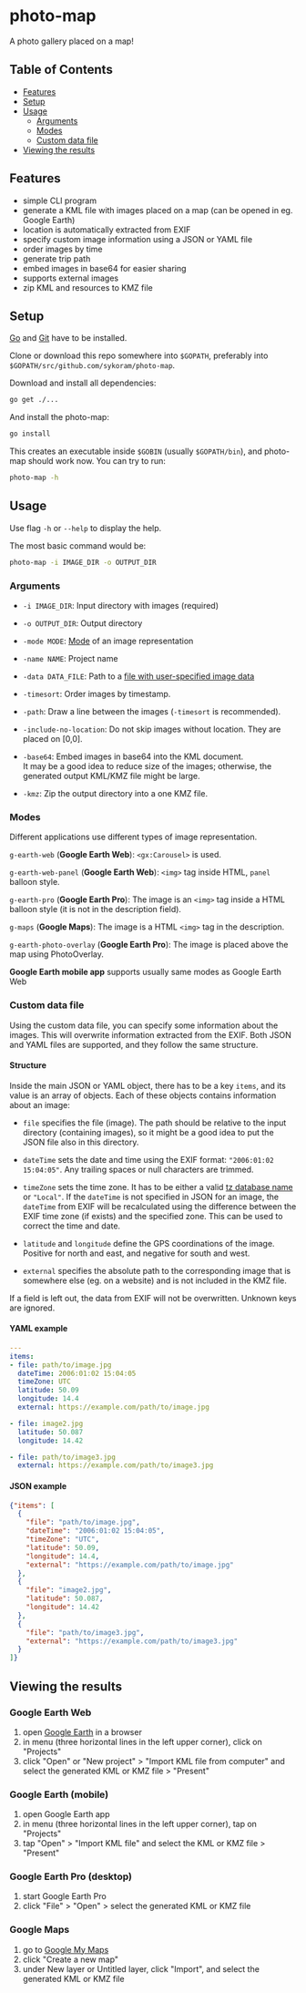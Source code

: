 # photo-map

A photo gallery placed on a map!

## Table of Contents
- [Features](#features)
- [Setup](#setup)
- [Usage](#usage)
  - [Arguments](#arguments)
  - [Modes](#modes)
  - [Custom data file](#custom-data-file)
- [Viewing the results](#viewing-the-results)

## Features

- simple CLI program 
- generate a KML file with images placed on a map (can be opened in eg. Google Earth)
- location is automatically extracted from EXIF
- specify custom image information using a JSON or YAML file
- order images by time
- generate trip path
- embed images in base64 for easier sharing
- supports external images
- zip KML and resources to KMZ file


## Setup

[Go](https://golang.org/) and [Git](https://git-scm.com/) have to be installed.

Clone or download this repo somewhere into `$GOPATH`, preferably into `$GOPATH/src/github.com/sykoram/photo-map`.

Download and install all dependencies:
```sh
go get ./...
```

And install the photo-map:
```sh
go install
```

This creates an executable inside `$GOBIN` (usually `$GOPATH/bin`), and photo-map should work now. You can try to run:

```sh
photo-map -h
```

## Usage

Use flag `-h` or `--help` to display the help.

The most basic command would be:
```sh
photo-map -i IMAGE_DIR -o OUTPUT_DIR
```


### Arguments

- `-i IMAGE_DIR`: Input directory with images (required)

- `-o OUTPUT_DIR`: Output directory

- `-mode MODE`: [Mode](#modes) of an image representation

- `-name NAME`: Project name

- `-data DATA_FILE`: Path to a [file with user-specified image data](#custom-data-file)

- `-timesort`: Order images by timestamp.

- `-path`: Draw a line between the images (`-timesort` is recommended).

- `-include-no-location`: Do not skip images without location. They are placed on \[0,0].

- `-base64`: Embed images in base64 into the KML document. \
  It may be a good idea to reduce size of the images; otherwise, the generated output KML/KMZ file might be large.

- `-kmz`: Zip the output directory into a one KMZ file.


### Modes

Different applications use different types of image representation. 

`g-earth-web` (**Google Earth Web**): `<gx:Carousel>` is used.

`g-earth-web-panel` (**Google Earth Web**): `<img>` tag inside HTML, `panel` balloon style.

`g-earth-pro` (**Google Earth Pro**): The image is an `<img>` tag inside a HTML balloon style (it is not in the description field).

`g-maps` (**Google Maps**): The image is a HTML `<img>` tag in the description.

`g-earth-photo-overlay` (**Google Earth Pro**): The image is placed above the map using PhotoOverlay.

**Google Earth mobile app** supports usually same modes as Google Earth Web


### Custom data file

Using the custom data file, you can specify some information about the images. This will overwrite information extracted from the EXIF. Both JSON and YAML files are supported, and they follow the same structure.

#### Structure

Inside the main JSON or YAML object, there has to be a key `items`, and its value is an array of objects. Each of these objects contains information about an image:

- `file` specifies the file (image). The path should be relative to the input directory (containing images), so it might be a good idea to put the JSON file also in this directory.

- `dateTime` sets the date and time using the EXIF format: `"2006:01:02 15:04:05"`. Any trailing spaces or null characters are trimmed.

- `timeZone` sets the time zone. It has to be either a valid [tz database name](https://en.wikipedia.org/wiki/List_of_tz_database_time_zones) or `"Local"`. If the `dateTime` is not specified in JSON for an image, the `dateTime` from EXIF will be recalculated using the difference between the EXIF time zone (if exists) and the specified zone. This can be used to correct the time and date.

- `latitude` and `longitude` define the GPS coordinations of the image. Positive for north and east, and negative for south and west.

- `external` specifies the absolute path to the corresponding image that is somewhere else (eg. on a website) and is not included in the KMZ file.

If a field is left out, the data from EXIF will not be overwritten. Unknown keys are ignored.

#### YAML example

```yaml
---
items:
- file: path/to/image.jpg
  dateTime: 2006:01:02 15:04:05
  timeZone: UTC
  latitude: 50.09
  longitude: 14.4
  external: https://example.com/path/to/image.jpg

- file: image2.jpg
  latitude: 50.087
  longitude: 14.42

- file: path/to/image3.jpg
  external: https://example.com/path/to/image3.jpg
```

#### JSON example

```json
{"items": [
  {
    "file": "path/to/image.jpg",
    "dateTime": "2006:01:02 15:04:05",
    "timeZone": "UTC",
    "latitude": 50.09,
    "longitude": 14.4,
    "external": "https://example.com/path/to/image.jpg"
  },
  {
    "file": "image2.jpg",
    "latitude": 50.087,
    "longitude": 14.42
  },
  {
    "file": "path/to/image3.jpg",
    "external": "https://example.com/path/to/image3.jpg"
  }
]}
```


## Viewing the results

### Google Earth Web

1. open [Google Earth](https://earth.google.com/web/) in a browser
2. in menu (three horizontal lines in the left upper corner), click on "Projects"
3. click "Open" or "New project" > "Import KML file from computer" and select the generated KML or KMZ file > "Present"

### Google Earth (mobile)

1. open Google Earth app
2. in menu (three horizontal lines in the left upper corner), tap on "Projects"
3. tap "Open" > "Import KML file" and select the KML or KMZ file > "Present"

### Google Earth Pro (desktop)

1. start Google Earth Pro
2. click "File" > "Open" > select the generated KML or KMZ file

### Google Maps

1. go to [Google My Maps](https://mymaps.google.com)
2. click "Create a new map"
3. under New layer or Untitled layer, click "Import", and select the generated KML or KMZ file


